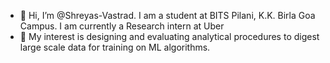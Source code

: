 - 👋 Hi, I’m @Shreyas-Vastrad. I am a student at BITS Pilani, K.K. Birla Goa Campus. I am currently a Research intern at Uber
- 👀  My interest is designing and evaluating analytical procedures to digest large scale data for training on ML algorithms.


<!---
Shreyas-Vastrad/Shreyas-Vastrad is a ✨ special ✨ repository because its `README.md` (this file) appears on your GitHub profile.
You can click the Preview link to take a look at your changes.
--->
